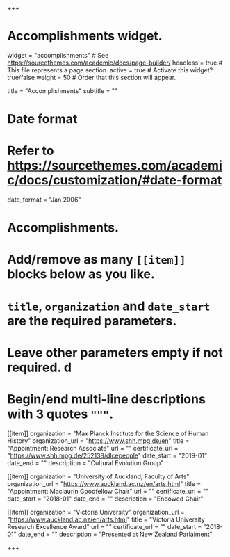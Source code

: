 +++
# Accomplishments widget.
widget = "accomplishments"  # See https://sourcethemes.com/academic/docs/page-builder/
headless = true  # This file represents a page section.
active = true  # Activate this widget? true/false
weight = 50  # Order that this section will appear.

title = "Accomplish&shy;ments"
subtitle = ""

# Date format
#   Refer to https://sourcethemes.com/academic/docs/customization/#date-format
date_format = "Jan 2006"

# Accomplishments.
#   Add/remove as many `[[item]]` blocks below as you like.
#   `title`, `organization` and `date_start` are the required parameters.
#   Leave other parameters empty if not required. d
#   Begin/end multi-line descriptions with 3 quotes `"""`.

[[item]]
  organization = "Max Planck Institute for the Science of Human History"
  organization_url = "https://www.shh.mpg.de/en"
  title = "Appointment: Research Associate"
  url = ""
  certificate_url = "https://www.shh.mpg.de/252138/dlcepeople"
  date_start = "2019-01"
  date_end = ""
  description = "Cultural Evolution Group"

[[item]]
  organization = "University of Auckland, Faculty of Arts"
  organization_url = "https://www.auckland.ac.nz/en/arts.html"
  title = "Appointment: Maclaurin Goodfellow Chair"
  url = ""
  certificate_url = ""
  date_start = "2018-01"
  date_end = ""
  description = "Endowed Chair"
  
[[item]]
  organization = "Victoria University"
  organization_url = "https://www.auckland.ac.nz/en/arts.html"
  title = "Victoria University Research Excellence Award"
  url = ""
  certificate_url = ""
  date_start = "2018-01"
  date_end = ""
  description = "Presented at New Zealand Parlaiment"

+++
